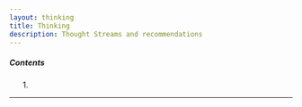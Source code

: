 ```yaml
---
layout: thinking
title: Thinking
description: Thought Streams and recommendations
---
```


<div class="card" style="width: 18rem;">
   <div class="card-body">
      <h5 class="card-title">Contents</h5>
      <ol>
      1. 
      </ol>
   </div>
</div>


<hr>